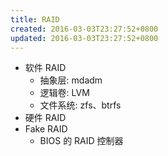```yaml
---
title: RAID
created: 2016-03-03T23:27:52+0800
updated: 2016-03-03T23:27:52+0800
---
```



- 软件 RAID
  - 抽象层: mdadm
  - 逻辑卷: LVM
  - 文件系统: zfs、btrfs
- 硬件 RAID
- Fake RAID
  - BIOS 的 RAID 控制器
